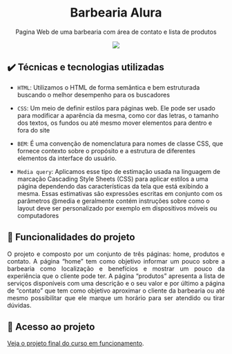 <h1 align="center">Barbearia Alura</h1>
<p align="center"> Pagina Web de uma barbearia com área de contato e lista de  produtos</p>
<div align="center">
<img src="https://github.com/Luis-Emanuel/barbearia/blob/main/readme/readmeGIF.gif?raw=true"  />
</div>	

## ✔️ Técnicas e tecnologias utilizadas

- `HTML`: Utilizamos o HTML de forma semântica e bem estruturada buscando o melhor desempenho para os buscadores 

- `CSS`: Um meio de definir estilos para páginas web. Ele pode ser usado para modificar a aparência da mesma, como cor das letras, o tamanho dos textos, os fundos ou até mesmo mover elementos para dentro e fora do site 

- `BEM`: É uma convenção de nomenclatura para nomes de classe CSS, que fornece contexto sobre o propósito e a estrutura de diferentes elementos da interface do usuário.

- `Media query`: Aplicamos esse tipo de estimação usada na linguagem de marcação Cascading Style Sheets (CSS) para aplicar estilos a uma página dependendo das características da tela que está exibindo a mesma. Essas estimativas são expressões escritas em conjunto com os parâmetros @media e geralmente contém instruções sobre como o layout deve ser personalizado por exemplo em dispositivos móveis ou computadores

    
## 🔨 Funcionalidades do projeto

<p align="justify">O projeto e composto por um conjunto de três páginas: home, produtos e contato. A página “home” tem como objetivo informar um pouco sobre a barbearia como localização e benefícios e mostrar um pouco da experiência que o cliente pode ter. A página “produtos” apresenta a lista de serviços disponíveis com uma descrição e o seu valor e por último a página de “contato” que tem como objetivo aproximar o cliente da barbearia ou até mesmo possibilitar que ele marque um horário para ser atendido ou tirar dúvidas.</p>

## 📁 Acesso ao projeto

[Veja o projeto final do curso em funcionamento](https://barbearia-k7xo27ev3-luis-emanuel.vercel.app/index.html).
